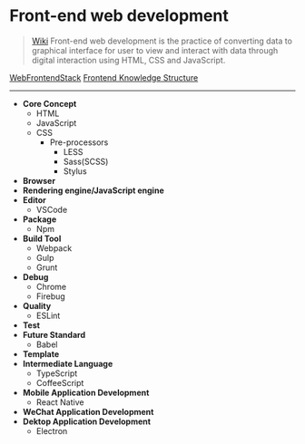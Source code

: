 # Front-end web development

> [Wiki](https://en.wikipedia.org/wiki/Front-end_web_development)
> Front-end web development is the practice of converting data to graphical interface for user to view and interact with data through digital interaction using HTML, CSS and JavaScript.

[WebFrontendStack](https://github.com/unruledboy/WebFrontEndStack)
[Frontend Knowledge Structure](https://github.com/JacksonTian/fks)

***
- **Core Concept**
    - HTML
    - JavaScript
    - CSS
        - Pre-processors
            - LESS
            - Sass(SCSS)
            - Stylus
- **Browser**
- **Rendering engine/JavaScript engine**
- **Editor**
    - VSCode
- **Package**
    - Npm
- **Build Tool**
    - Webpack
    - Gulp
    - Grunt
- **Debug**
    - Chrome
    - Firebug
- **Quality**
    - ESLint
- **Test**
- **Future Standard**
    - Babel
- **Template**
- **Intermediate Language**
    - TypeScript
    - CoffeeScript
- **Mobile Application Development**
    - React Native
- **WeChat Application Development**
- **Dektop Application Development**
    - Electron